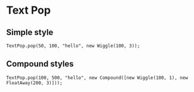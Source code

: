 # Text Pop

## Simple style
```
TextPop.pop(50, 100, "hello", new Wiggle(100, 3));
```

## Compound styles
```
TextPop.pop(100, 500, "hello", new Compound([new Wiggle(100, 1), new FloatAway(200, 3)]));
```